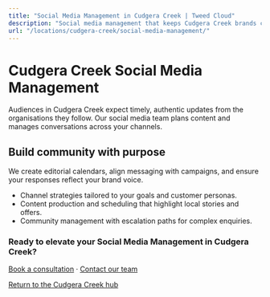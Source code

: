 ```yaml
---
title: "Social Media Management in Cudgera Creek | Tweed Cloud"
description: "Social media management that keeps Cudgera Creek brands consistent and engaging."
url: "/locations/cudgera-creek/social-media-management/"
---
```


# Cudgera Creek Social Media Management

Audiences in Cudgera Creek expect timely, authentic updates from the organisations they follow. Our social media team plans content and manages conversations across your channels.

## Build community with purpose

We create editorial calendars, align messaging with campaigns, and ensure your responses reflect your brand voice.

- Channel strategies tailored to your goals and customer personas.
- Content production and scheduling that highlight local stories and offers.
- Community management with escalation paths for complex enquiries.

### Ready to elevate your Social Media Management in Cudgera Creek?

[Book a consultation](/consultation/) · [Contact our team](/contact/)

[Return to the Cudgera Creek hub](/locations/cudgera-creek/)
